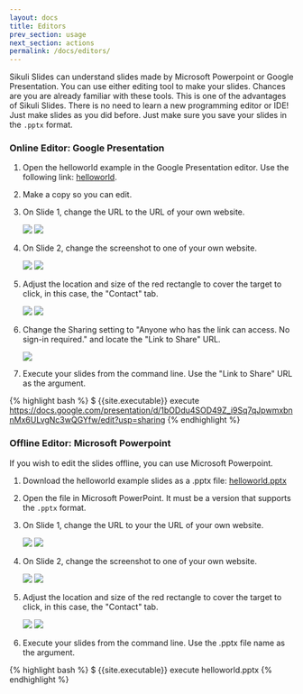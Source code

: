 ```yaml
---
layout: docs
title: Editors
prev_section: usage
next_section: actions
permalink: /docs/editors/
---
```


Sikuli Slides can understand slides made by Microsoft Powerpoint or Google Presentation. You can use either editing tool to make your slides.  Chances are you are already familiar with these tools. This is one of the  advantages of Sikuli Slides. There is no need to learn a new programming editor or IDE! Just make slides as you did before. Just make sure you save your slides in the `.pptx` format.

### Online Editor: Google Presentation 

1. Open the helloworld example in the Google Presentation editor. Use the following link: [helloworld](https://docs.google.com/presentation/d/1w48gExh5oLIT0J8xYXR1RxpqTrZTXJC8OR4UXxShTQ8/edit?usp=sharing).	
2. Make a copy so you can edit.
3. On Slide 1, change the URL to the URL of your own website.

   <img src="/img/gdrive_slide1.png"  class="half img-polaroid"/>
   <img src="/img/gdrive_change_url.png"  class="half img-polaroid"/>

4. On Slide 2, change the screenshot to one of your own website. 

   <img src="/img/gdrive_slide2.png"  class="half img-polaroid"/>
   <img src="/img/gdrive_change_screenshot.png"  class="half img-polaroid"/>

5. Adjust the location and size of the red rectangle to cover the target
   to click, in this case, the "Contact" tab.

   <img src="/img/gdrive_change_screenshot.png"  class="half img-polaroid"/>
   <img src="/img/gdrive_adjust_box.png"  class="half img-polaroid"/>

6. Change the Sharing setting to "Anyone who has the link can access. No sign-in required." and locate the "Link to Share" URL.

   <img src="/img/gdrive_link_to_share.png"  class="half img-polaroid"/>

7. Execute your slides from the command line. Use the "Link to Share" URL as the argument.

{% highlight bash %}
$ {{site.executable}} execute https://docs.google.com/presentation/d/1bODdu4SOD49Z_i9Sq7qJpwmxbnnMx6ULvgNc3wQGYfw/edit?usp=sharing
{% endhighlight %}


### Offline Editor: Microsoft Powerpoint

If you wish to edit the slides offline, you can use Microsoft Powerpoint.

1. Download the helloworld example slides as a .pptx file: [helloworld.pptx](https://docs.google.com/feeds/download/presentations/Export?id=1w48gExh5oLIT0J8xYXR1RxpqTrZTXJC8OR4UXxShTQ8&&exportFormat=pptx)
2. Open the file in Microsoft PowerPoint. It must be a version that supports the `.pptx` format.
3. On Slide 1, change the URL to your the URL of your own website.

   <img class="half img-polaroid" src="/img/powerpoint_slide1.png"/>
   <img class="half img-polaroid" src="/img/powerpoint_change_url.png"/>

4. On Slide 2, change the screenshot to one of your own website. 

   <img class="half img-polaroid" src="/img/powerpoint_slide2.png"/>
   <img class="half img-polaroid" src="/img/powerpoint_change_screenshot.png"/>

5. Adjust the location and size of the red rectangle to cover the target
   to click, in this case, the "Contact" tab.

   <img class="half img-polaroid" src="/img/powerpoint_change_screenshot.png"/>
   <img class="half img-polaroid" src="/img/powerpoint_adjust_box.png"/>

6. Execute your slides from the command line. Use the .pptx file name as the argument.

{% highlight bash %}
$ {{site.executable}} execute helloworld.pptx 
{% endhighlight %}


